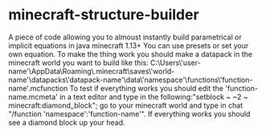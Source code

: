 # minecraft-structure-builder
A piece of code allowing you to almoust instantly build parametrical or implicit equations in java minecraft 1.13+
You can use presets or set your own equation. To make the thing work you should make a datapack in the minecraft world you want to build like this:
C:\\Users\\'user-name'\\AppData\\Roaming\\.minecraft\\saves\\'world-name'\\datapacks\\'datapack-name'\\data\\'namespace'\\functions\\'function-name'.mcfunction
To test if everything works you should edit the 'function-name.mcmeta' in a text editor and type in the following:"setblock ~ ~2 ~ minecraft:diamond_block"; go to
your minecraft world and type in chat "/function 'namespace':'function-name'". If everything works you should see a diamond block up your head.

